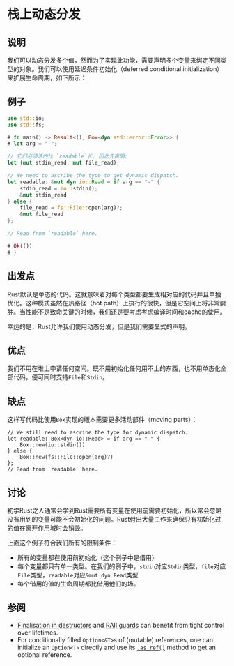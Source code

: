# 栈上动态分发

## 说明

我们可以动态分发多个值，然而为了实现此功能，需要声明多个变量来绑定不同类型的对象。我们可以使用延迟条件初始化（deferred conditional initialization）来扩展生命周期，如下所示：

## 例子

```rust
use std::io;
use std::fs;

# fn main() -> Result<(), Box<dyn std::error::Error>> {
# let arg = "-";

// 它们必须活的比 `readable`长, 因此先声明:
let (mut stdin_read, mut file_read);

// We need to ascribe the type to get dynamic dispatch.
let readable: &mut dyn io::Read = if arg == "-" {
    stdin_read = io::stdin();
    &mut stdin_read
} else {
    file_read = fs::File::open(arg)?;
    &mut file_read
};

// Read from `readable` here.

# Ok(())
# }
```

## 出发点

Rust默认是单态的代码。这就意味着对每个类型都要生成相对应的代码并且单独优化。这种模式虽然在热路径（hot path）上执行的很快，但是它空间上将非常臃肿。当性能不是致命关键的时候，我们还是要考虑考虑编译时间和cache的使用。

幸运的是，Rust允许我们使用动态分发，但是我们需要显式的声明。

## 优点

我们不用在堆上申请任何空间。既不用初始化任何用不上的东西，也不用单态化全部代码，便可同时支持`File`和`Stdin`。

## 缺点

这样写代码比使用`Box`实现的版本需要更多活动部件（moving parts）：

```rust,ignore
// We still need to ascribe the type for dynamic dispatch.
let readable: Box<dyn io::Read> = if arg == "-" {
    Box::new(io::stdin())
} else {
    Box::new(fs::File::open(arg)?)
};
// Read from `readable` here.
```

## 讨论

初学Rust之人通常会学到Rust需要所有变量在使用前需要初始化，所以常会忽略没有用到的变量可能不会初始化的问题。Rust付出大量工作来确保只有初始化过的值在离开作用域时会销毁。

上面这个例子符合我们所有的限制条件：

* 所有的变量都在使用前初始化（这个例子中是借用）
* 每个变量都只有单一类型。在我们的例子中，`stdin`对应`Stdin`类型，`file`对应`File`类型，`readable`对应`&mut dyn Read`类型
* 每个借用的值的生命周期都比借用他们的场。

## 参阅

* [Finalisation in destructors](dtor-finally.md) and
[RAII guards](../patterns/behavioural/RAII.md) can benefit from tight control over lifetimes.
* For conditionally filled `Option<&T>`s of (mutable) references, one can
initialize an `Option<T>` directly and use its [`.as_ref()`] method to get an
optional reference.

[`.as_ref()`]: https://doc.rust-lang.org/std/option/enum.Option.html#method.as_ref
